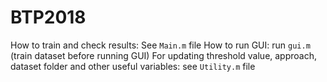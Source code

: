 # BTP2018
How to train and check results: See `Main.m` file
How to run GUI: run `gui.m` (train dataset before running GUI)
For updating threshold value, approach, dataset folder and other useful variables: see `Utility.m` file
